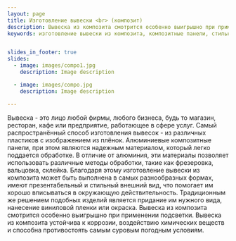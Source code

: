 ```yaml
---
layout: page
title: Изготовление вывески <br> (композит)
description: Вывеска из композита смотрится особенно выигрышно при применении подсветки. Вывеска из композита устойчива к коррозии. Это надежный материал, который легко поддается обработке.
keywords: изготовление вывески из композита, композитные панели, стильный фасад, изготовление наружной рекламы, печать на ПВХ.


slides_in_footer: true
slides:
  - image: images/compo1.jpg
    description: Image description

  - image: images/compo.jpg
    description: Image description

---
```


Вывеска - это лицо любой фирмы, любого бизнеса, будь то магазин, ресторан, кафе или предприятие, работающее в сфере услуг. Самый распространённый способ изготовления вывесок - из различных пластиков с изображением из плёнок.
Алюминиевые композитные панели, при этом являются надежным материалом, который легко поддается обработке. В отличие от алюминия, эти материалы позволяет использовать различные методы обработки, такие как фрезеровка, вальцовка, склейка. Благодаря этому изготовление вывески из композита может быть выполнена в самых разнообразных формах, имеют презентабельный и стильный внешний вид, что помогает им хорошо вписываться в окружающую действительность. Традиционным же решением подобных изделий является придание им нужного вида, нанесение виниловой пленки или окраска. Вывеска из композита смотрится особенно выигрышно при применении подсветки. Вывеска из композита устойчива к коррозии, воздействию химических веществ и способна противостоять самым суровым погодным условиям.
